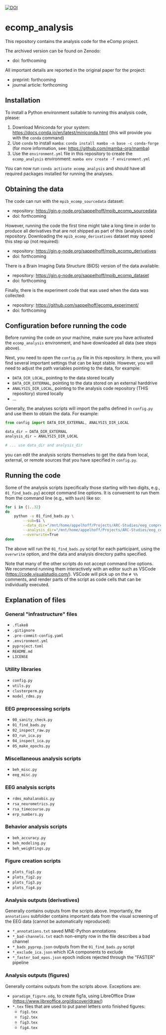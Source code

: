 [![DOI](https://zenodo.org/badge/423527863.svg)](https://zenodo.org/badge/latestdoi/423527863)

# ecomp_analysis

This repository contains the analysis code for the eComp project.

The archived version can be found on Zenodo:

- doi: forthcoming

All important details are reported in the original paper for the project:

- preprint: forthcoming
- journal article: forthcoming

## Installation

To install a Python environment suitable to running this analysis code, please:

1. Download Miniconda for your system: https://docs.conda.io/en/latest/miniconda.html
   (this will provide you with the `conda` command)
1. Use `conda` to install `mamba`: `conda install mamba -n base -c conda-forge`
   (for more information, see: https://github.com/mamba-org/mamba)
1. Use the `environment.yml` file in this repository to create the `ecomp_analysis` environment:
   `mamba env create -f environment.yml`

You can now run `conda activate ecomp_analysis` and should have all required packages installed
for running the analyses.

## Obtaining the data

The code can run with the `mpib_ecomp_sourcedata` dataset:

- repository: https://gin.g-node.org/sappelhoff/mpib_ecomp_sourcedata
- doi: forthcoming

However, running the code the first time might take a long time
in order to produce all derivatives that are not shipped as part of this
(analysis code) repository.
Downloading the `mpib_ecomp_derivatives` dataset may speed this step up
(not required):

- repository: https://gin.g-node.org/sappelhoff/mpib_ecomp_derivatives
- doi: forthcoming

There is a Brain Imaging Data Structure (BIDS) version of the
data available:

- repository: https://gin.g-node.org/sappelhoff/mpib_ecomp_dataset
- doi: forthcoming

Finally, there is the experiment code that was used when the data was collected:

- repository: https://github.com/sappelhoff/ecomp_experiment/
- doi: forthcoming

## Configuration before running the code

Before running the code on your machine, make sure you have activated the `ecomp_analysis`
environment, and have downloaded all data (see steps above).

Next, you need to open the `config.py` file in this repository.
In there, you will find several important settings that can be kept stable.
However, you will need to adjust the path variables pointing to the data,
for example:

- `DATA_DIR_LOCAL`, pointing to the data stored locally
- `DATA_DIR_EXTERNAL`, pointing to the data stored on an external harddrive
- `ANALYSIS_DIR_LOCAL`, pointing to the analysis code repository (THIS repository) stored locally
- ...

Generally, the analyses scripts will import the paths defined in `config.py` and
use them to obtain the data.
For example:

```Python
from config import DATA_DIR_EXTERNAL, ANALYSIS_DIR_LOCAL

data_dir = DATA_DIR_EXTERNAL
analysis_dir = ANALYSIS_DIR_LOCAL

# ... use data_dir and analysis_dir
```

you can edit the analysis scripts themselves to get the data from local, external,
or remote sources that you have specified in `config.py`.

## Running the code

Some of the analysis scripts
(specifically those starting with two digits, e.g., `01_find_bads.py`)
accept command line options.
It is convenient to run them from the command line (e.g., with `bash`) like so:

```bash
for i in {1..32}
do
    python -u 01_find_bads.py \
        --sub=$i \
        --data_dir="/mnt/home/appelhoff/Projects/ARC-Studies/eeg_compression/ecomp_data/" \
        --analysis_dir="/mnt/home/appelhoff/Projects/ARC-Studies/eeg_compression/ecomp_data/code/ecomp_analysis/" \
        --overwrite=True
done
```

The above will run the `01_find_bads.py` script for each participant,
using the `overwrite` option,
and the data and analysis directory paths specified.

Note that many of the other scripts do not accept command line options.
We recommend running them interactively with an editor such as VSCode
(https://code.visualstudio.com/).
VSCode will pick up on the `# %%` comments, and render parts of the script
as code cells that can be individually executed.

## Explanation of files

### General "infrastructure" files

- `.flake8`
- `.gitignore`
- `.pre-commit-config.yaml`
- `.environment.yml`
- `pyproject.toml`
- `README.md`
- `LICENSE`

### Utility libraries

- `config.py`
- `utils.py`
- `clusterperm.py`
- `model_rdms.py`

### EEG preprocessing scripts

- `00_sanity_check.py`
- `01_find_bads.py`
- `02_inspect_raw.py`
- `03_run_ica.py`
- `04_inspect_ica.py`
- `05_make_epochs.py`

### Miscellaneous analysis scripts

- `beh_misc.py`
- `eeg_misc.py`

### EEG analysis scripts

- `rdms_mahalanobis.py`
- `rsa_neurometrics.py`
- `rsa_timecourse.py`
- `erp_numbers.py`

### Behavior analysis scripts

- `beh_accuracy.py`
- `beh_modeling.py`
- `beh_weightings.py`

### Figure creation scripts

- `plots_fig1.py`
- `plots_fig2.py`
- `plots_fig3.py`
- `plots_fig4.py`

### Analysis outputs (derivatives)

Generally contains outputs from the scripts above.
Importantly, the `annotations` subfolder contains important data from the
visual screening of the EEG data (cannot be automatically reproduced):

- `*_annotations.txt` saved MNE-Python annotations
- `*_bad-channels.txt` each non-empty row in the file describes a bad channel
- `*_bads_pyprep.json` outputs from the `01_find_bads.py` script
- `*_exclude_ica.json` which ICA components to exclude
- `*_faster_bad_epos.json` epoch indices rejected through the "FASTER" pipeline

### Analysis outputs (figures)

Generally contains outputs from the scripts above.
Exceptions are:

- `paradigm_figure.odg`, to create fig1a, using LibreOffice Draw
  (https://www.libreoffice.org/discover/draw/)
- `*.tex` files that are used to put panel letters onto finished figures:
    - `fig1.tex`
    - `fig2.tex`
    - `fig3.tex`
    - `fig4.tex`
